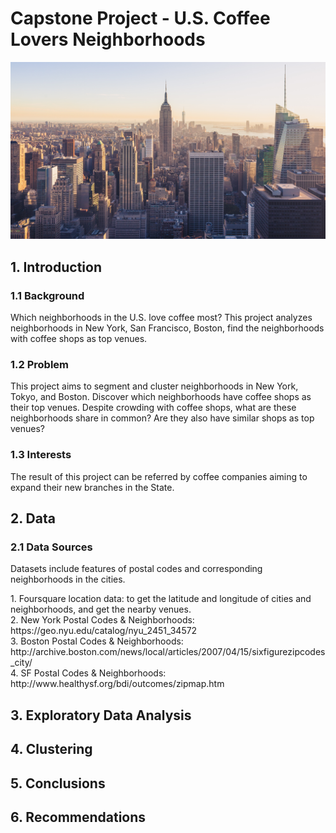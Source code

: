 <!DOCTYPE HTML>
<html lang="en">
<body>
	<h1> Capstone Project - U.S. Coffee Lovers Neighborhoods </h1>
	<img src = "https://github.com/vanessaaleung/Coursera_Capstone/blob/master/The%20Battle%20of%20Neighborhoods/jonathan-riley-VW8MUbHyxCU-unsplash.jpg">
	<h2> 1. Introduction </h2>
	<h3> 1.1 Background </h3>
	<p>
		Which neighborhoods in the U.S. love coffee most? This project analyzes neighborhoods in New York, San Francisco, Boston, find the neighborhoods with coffee shops as top venues. 
	<h3> 1.2 Problem </h3>
	<p>
		This project aims to segment and cluster neighborhoods in New York, Tokyo, and Boston. Discover which neighborhoods have coffee shops as their top venues. Despite crowding with coffee shops, what are these neighborhoods share in common? Are they also have similar shops as top venues?
	<h3> 1.3 Interests </h3>
	<p>
		The result of this project can be referred by coffee companies aiming to expand their new branches in the State.
	</p>
	<h2> 2. Data </h2>
	<h3> 2.1 Data Sources </h3>
	<p>
		Datasets include features of postal codes and corresponding neighborhoods in the cities.
	</p>
	<p>
		1. Foursquare location data: to get the latitude and longitude of cities and neighborhoods, and get the nearby venues. </br>
		2. New York Postal Codes & Neighborhoods: https://geo.nyu.edu/catalog/nyu_2451_34572 </br>
		3. Boston Postal Codes & Neighborhoods: http://archive.boston.com/news/local/articles/2007/04/15/sixfigurezipcodes_city/ </br>
		4. SF Postal Codes & Neighborhoods: http://www.healthysf.org/bdi/outcomes/zipmap.htm </br>
	</p>
	<h2> 3. Exploratory Data Analysis </h2>
	<h2> 4. Clustering </h2>
	<h2> 5. Conclusions </h2>
	<h2> 6. Recommendations </h2>
</body>
</html>
